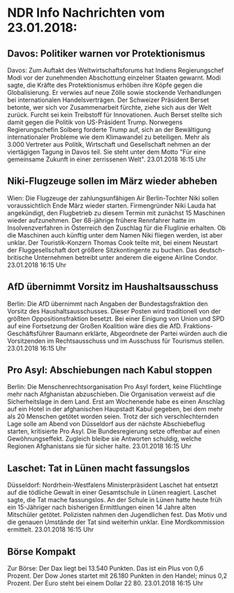 # NDR Info Nachrichten vom 23.01.2018:


## Davos: Politiker warnen vor Protektionismus
Davos: Zum Auftakt des Weltwirtschaftsforums hat Indiens Regierungschef Modi vor der zunehmenden Abschottung einzelner Staaten gewarnt. Modi sagte, die Kräfte des Protektionismus erhöben ihre Köpfe gegen die Globalisierung. Er verwies auf neue Zölle sowie stockende Verhandlungen bei internationalen Handelsverträgen. Der Schweizer Präsident Berset betonte, wer sich vor Zusammenarbeit fürchte, ziehe sich aus der Welt zurück. Furcht sei kein Treibstoff für Innovationen. Auch Berset stellte sich damit gegen die Politik von US-Präsident Trump. Norwegens Regierungschefin Solberg forderte Trump auf, sich an der Bewältigung internationaler Probleme wie dem Klimawandel zu beteiligen. Mehr als 3.000 Vertreter aus Politik, Wirtschaft und Gesellschaft nehmen an der viertägigen Tagung in Davos teil. Sie steht unter dem Motto "Für eine gemeinsame Zukunft in einer zerrissenen Welt". 23.01.2018 16:15 Uhr 

## Niki-Flugzeuge sollen im März wieder abheben
Wien: Die Flugzeuge der zahlungsunfähigen Air Berlin-Tochter Niki sollen voraussichtlich Ende März wieder starten. Firmengründer Niki Lauda hat angekündigt, den Flugbetrieb zu diesem Termin mit zunächst 15 Maschinen wieder aufzunehmen. Der 68-jährige frühere Rennfahrer hatte im Insolvenzverfahren in Österreich den Zuschlag für die Fluglinie erhalten. Ob die Maschinen auch künftig unter dem Namen Niki fliegen werden, ist aber unklar. Der Touristik-Konzern Thomas Cook teilte mit, bei einem Neustart der Fluggesellschaft dort größere Sitzkontingente zu buchen. Das deutsch-britische Unternehmen betreibt unter anderem die eigene Airline Condor. 23.01.2018 16:15 Uhr 

## AfD übernimmt Vorsitz im Haushaltsausschuss
Berlin: 	Die AfD übernimmt nach Angaben der Bundestagsfraktion den Vorsitz des Haushaltsausschusses. Dieser Posten wird traditionell von der größten Oppositionsfraktion besetzt. Bei einer Einigung von Union und SPD auf eine Fortsetzung der Großen Koalition wäre dies die AfD. Fraktions-Geschäftsführer Baumann erklärte, Abgeordnete der Partei würden auch die Vorsitzenden im Rechtsausschuss und im Ausschuss für Tourismus stellen. 23.01.2018 16:15 Uhr 

## Pro Asyl: Abschiebungen nach Kabul stoppen
Berlin: Die Menschenrechtsorganisation Pro Asyl fordert, keine Flüchtlinge mehr nach Afghanistan abzuschieben. Die Organisation verweist auf die Sicherheitslage in dem Land. Erst am Wochenende habe es einen Anschlag auf ein Hotel in der afghanischen Haupstadt Kabul gegeben, bei dem mehr als 20 Menschen getötet worden seien. Trotz der sich verschlechternden Lage solle am Abend von Düsseldorf aus der nächste Abschiebeflug starten, kritisierte Pro Asyl. Die Bundesregierung setze offenbar auf einen Gewöhnungseffekt. Zugleich bleibe sie Antworten schuldig, welche Regionen Afghanistans sie für sicher halte. 23.01.2018 16:15 Uhr 

## Laschet: Tat in Lünen macht fassungslos
Düsseldorf: Nordrhein-Westfalens Ministerpräsident Laschet hat entsetzt auf die tödliche Gewalt in einer Gesamtschule in Lünen reagiert. Laschet sagte, die Tat mache fassungslos. An der Schule in Lünen hatte heute früh ein 15-Jähriger nach bisherigen Ermittlungen einen 14 Jahre alten Mitschüler getötet. Polizisten nahmen den Jugendlichen fest. Das Motiv und die genauen Umstände der Tat sind weiterhin unklar. Eine Mordkommission ermittelt. 23.01.2018 16:15 Uhr 

## Börse Kompakt
Zur Börse: Der Dax liegt bei 13.540 Punkten. Das ist ein Plus  von 0,6 Prozent. Der Dow Jones startet mit 26.180 Punkten in den Handel; minus 0,2 Prozent. Der Euro steht bei einem Dollar 22 80. 23.01.2018 16:15 Uhr 
